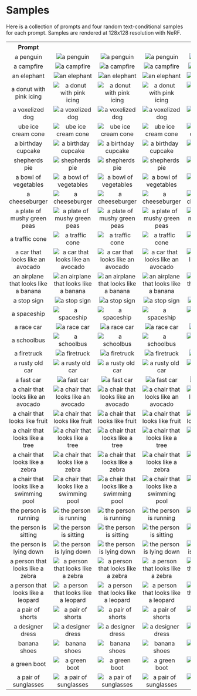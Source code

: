 # Samples

Here is a collection of prompts and four random text-conditional samples for each prompt. Samples are rendered at 128x128 resolution with NeRF.

<table><tbody><tr><th align="center">Prompt</th><th></th><th></th><th></th><th></th><tr><td align="center">a penguin</td><td align="center"><img src="samples/a_penguin/0.gif" alt="a penguin"></td><td align="center"><img src="samples/a_penguin/1.gif" alt="a penguin"></td><td align="center"><img src="samples/a_penguin/2.gif" alt="a penguin"></td><td align="center"><img src="samples/a_penguin/3.gif" alt="a penguin"></td></tr><tr><td align="center">a campfire</td><td align="center"><img src="samples/a_campfire/0.gif" alt="a campfire"></td><td align="center"><img src="samples/a_campfire/1.gif" alt="a campfire"></td><td align="center"><img src="samples/a_campfire/2.gif" alt="a campfire"></td><td align="center"><img src="samples/a_campfire/3.gif" alt="a campfire"></td></tr><tr><td align="center">an elephant</td><td align="center"><img src="samples/an_elephant/0.gif" alt="an elephant"></td><td align="center"><img src="samples/an_elephant/1.gif" alt="an elephant"></td><td align="center"><img src="samples/an_elephant/2.gif" alt="an elephant"></td><td align="center"><img src="samples/an_elephant/3.gif" alt="an elephant"></td></tr><tr><td align="center">a donut with pink icing</td><td align="center"><img src="samples/a_donut_with_pink_icing/0.gif" alt="a donut with pink icing"></td><td align="center"><img src="samples/a_donut_with_pink_icing/1.gif" alt="a donut with pink icing"></td><td align="center"><img src="samples/a_donut_with_pink_icing/2.gif" alt="a donut with pink icing"></td><td align="center"><img src="samples/a_donut_with_pink_icing/3.gif" alt="a donut with pink icing"></td></tr><tr><td align="center">a voxelized dog</td><td align="center"><img src="samples/a_voxelized_dog/0.gif" alt="a voxelized dog"></td><td align="center"><img src="samples/a_voxelized_dog/1.gif" alt="a voxelized dog"></td><td align="center"><img src="samples/a_voxelized_dog/2.gif" alt="a voxelized dog"></td><td align="center"><img src="samples/a_voxelized_dog/3.gif" alt="a voxelized dog"></td></tr><tr><td align="center">ube ice cream cone</td><td align="center"><img src="samples/ube_ice_cream_cone/0.gif" alt="ube ice cream cone"></td><td align="center"><img src="samples/ube_ice_cream_cone/1.gif" alt="ube ice cream cone"></td><td align="center"><img src="samples/ube_ice_cream_cone/2.gif" alt="ube ice cream cone"></td><td align="center"><img src="samples/ube_ice_cream_cone/3.gif" alt="ube ice cream cone"></td></tr><tr><td align="center">a birthday cupcake</td><td align="center"><img src="samples/a_birthday_cupcake/0.gif" alt="a birthday cupcake"></td><td align="center"><img src="samples/a_birthday_cupcake/1.gif" alt="a birthday cupcake"></td><td align="center"><img src="samples/a_birthday_cupcake/2.gif" alt="a birthday cupcake"></td><td align="center"><img src="samples/a_birthday_cupcake/3.gif" alt="a birthday cupcake"></td></tr><tr><td align="center">shepherds pie</td><td align="center"><img src="samples/shepherds_pie/0.gif" alt="shepherds pie"></td><td align="center"><img src="samples/shepherds_pie/1.gif" alt="shepherds pie"></td><td align="center"><img src="samples/shepherds_pie/2.gif" alt="shepherds pie"></td><td align="center"><img src="samples/shepherds_pie/3.gif" alt="shepherds pie"></td></tr><tr><td align="center">a bowl of vegetables</td><td align="center"><img src="samples/a_bowl_of_vegetables/0.gif" alt="a bowl of vegetables"></td><td align="center"><img src="samples/a_bowl_of_vegetables/1.gif" alt="a bowl of vegetables"></td><td align="center"><img src="samples/a_bowl_of_vegetables/2.gif" alt="a bowl of vegetables"></td><td align="center"><img src="samples/a_bowl_of_vegetables/3.gif" alt="a bowl of vegetables"></td></tr><tr><td align="center">a cheeseburger</td><td align="center"><img src="samples/a_cheeseburger/0.gif" alt="a cheeseburger"></td><td align="center"><img src="samples/a_cheeseburger/1.gif" alt="a cheeseburger"></td><td align="center"><img src="samples/a_cheeseburger/2.gif" alt="a cheeseburger"></td><td align="center"><img src="samples/a_cheeseburger/3.gif" alt="a cheeseburger"></td></tr><tr><td align="center">a plate of mushy green peas</td><td align="center"><img src="samples/a_plate_of_mushy_green_peas/0.gif" alt="a plate of mushy green peas"></td><td align="center"><img src="samples/a_plate_of_mushy_green_peas/1.gif" alt="a plate of mushy green peas"></td><td align="center"><img src="samples/a_plate_of_mushy_green_peas/2.gif" alt="a plate of mushy green peas"></td><td align="center"><img src="samples/a_plate_of_mushy_green_peas/3.gif" alt="a plate of mushy green peas"></td></tr><tr><td align="center">a traffic cone</td><td align="center"><img src="samples/a_traffic_cone/0.gif" alt="a traffic cone"></td><td align="center"><img src="samples/a_traffic_cone/1.gif" alt="a traffic cone"></td><td align="center"><img src="samples/a_traffic_cone/2.gif" alt="a traffic cone"></td><td align="center"><img src="samples/a_traffic_cone/3.gif" alt="a traffic cone"></td></tr><tr><td align="center">a car that looks like an avocado</td><td align="center"><img src="samples/a_car_that_looks_like_an_avocado/0.gif" alt="a car that looks like an avocado"></td><td align="center"><img src="samples/a_car_that_looks_like_an_avocado/1.gif" alt="a car that looks like an avocado"></td><td align="center"><img src="samples/a_car_that_looks_like_an_avocado/2.gif" alt="a car that looks like an avocado"></td><td align="center"><img src="samples/a_car_that_looks_like_an_avocado/3.gif" alt="a car that looks like an avocado"></td></tr><tr><td align="center">an airplane that looks like a banana</td><td align="center"><img src="samples/an_airplane_that_looks_like_a_banana/0.gif" alt="an airplane that looks like a banana"></td><td align="center"><img src="samples/an_airplane_that_looks_like_a_banana/1.gif" alt="an airplane that looks like a banana"></td><td align="center"><img src="samples/an_airplane_that_looks_like_a_banana/2.gif" alt="an airplane that looks like a banana"></td><td align="center"><img src="samples/an_airplane_that_looks_like_a_banana/3.gif" alt="an airplane that looks like a banana"></td></tr><tr><td align="center">a stop sign</td><td align="center"><img src="samples/a_stop_sign/0.gif" alt="a stop sign"></td><td align="center"><img src="samples/a_stop_sign/1.gif" alt="a stop sign"></td><td align="center"><img src="samples/a_stop_sign/2.gif" alt="a stop sign"></td><td align="center"><img src="samples/a_stop_sign/3.gif" alt="a stop sign"></td></tr><tr><td align="center">a spaceship</td><td align="center"><img src="samples/a_spaceship/0.gif" alt="a spaceship"></td><td align="center"><img src="samples/a_spaceship/1.gif" alt="a spaceship"></td><td align="center"><img src="samples/a_spaceship/2.gif" alt="a spaceship"></td><td align="center"><img src="samples/a_spaceship/3.gif" alt="a spaceship"></td></tr><tr><td align="center">a race car</td><td align="center"><img src="samples/a_race_car/0.gif" alt="a race car"></td><td align="center"><img src="samples/a_race_car/1.gif" alt="a race car"></td><td align="center"><img src="samples/a_race_car/2.gif" alt="a race car"></td><td align="center"><img src="samples/a_race_car/3.gif" alt="a race car"></td></tr><tr><td align="center">a schoolbus</td><td align="center"><img src="samples/a_schoolbus/0.gif" alt="a schoolbus"></td><td align="center"><img src="samples/a_schoolbus/1.gif" alt="a schoolbus"></td><td align="center"><img src="samples/a_schoolbus/2.gif" alt="a schoolbus"></td><td align="center"><img src="samples/a_schoolbus/3.gif" alt="a schoolbus"></td></tr><tr><td align="center">a firetruck</td><td align="center"><img src="samples/a_firetruck/0.gif" alt="a firetruck"></td><td align="center"><img src="samples/a_firetruck/1.gif" alt="a firetruck"></td><td align="center"><img src="samples/a_firetruck/2.gif" alt="a firetruck"></td><td align="center"><img src="samples/a_firetruck/3.gif" alt="a firetruck"></td></tr><tr><td align="center">a rusty old car</td><td align="center"><img src="samples/a_rusty_old_car/0.gif" alt="a rusty old car"></td><td align="center"><img src="samples/a_rusty_old_car/1.gif" alt="a rusty old car"></td><td align="center"><img src="samples/a_rusty_old_car/2.gif" alt="a rusty old car"></td><td align="center"><img src="samples/a_rusty_old_car/3.gif" alt="a rusty old car"></td></tr><tr><td align="center">a fast car</td><td align="center"><img src="samples/a_fast_car/0.gif" alt="a fast car"></td><td align="center"><img src="samples/a_fast_car/1.gif" alt="a fast car"></td><td align="center"><img src="samples/a_fast_car/2.gif" alt="a fast car"></td><td align="center"><img src="samples/a_fast_car/3.gif" alt="a fast car"></td></tr><tr><td align="center">a chair that looks like an avocado</td><td align="center"><img src="samples/a_chair_that_looks_like_an_avocado/0.gif" alt="a chair that looks like an avocado"></td><td align="center"><img src="samples/a_chair_that_looks_like_an_avocado/1.gif" alt="a chair that looks like an avocado"></td><td align="center"><img src="samples/a_chair_that_looks_like_an_avocado/2.gif" alt="a chair that looks like an avocado"></td><td align="center"><img src="samples/a_chair_that_looks_like_an_avocado/3.gif" alt="a chair that looks like an avocado"></td></tr><tr><td align="center">a chair that looks like fruit</td><td align="center"><img src="samples/a_chair_that_looks_like_fruit/0.gif" alt="a chair that looks like fruit"></td><td align="center"><img src="samples/a_chair_that_looks_like_fruit/1.gif" alt="a chair that looks like fruit"></td><td align="center"><img src="samples/a_chair_that_looks_like_fruit/2.gif" alt="a chair that looks like fruit"></td><td align="center"><img src="samples/a_chair_that_looks_like_fruit/3.gif" alt="a chair that looks like fruit"></td></tr><tr><td align="center">a chair that looks like a tree</td><td align="center"><img src="samples/a_chair_that_looks_like_a_tree/0.gif" alt="a chair that looks like a tree"></td><td align="center"><img src="samples/a_chair_that_looks_like_a_tree/1.gif" alt="a chair that looks like a tree"></td><td align="center"><img src="samples/a_chair_that_looks_like_a_tree/2.gif" alt="a chair that looks like a tree"></td><td align="center"><img src="samples/a_chair_that_looks_like_a_tree/3.gif" alt="a chair that looks like a tree"></td></tr><tr><td align="center">a chair that looks like a zebra</td><td align="center"><img src="samples/a_chair_that_looks_like_a_zebra/0.gif" alt="a chair that looks like a zebra"></td><td align="center"><img src="samples/a_chair_that_looks_like_a_zebra/1.gif" alt="a chair that looks like a zebra"></td><td align="center"><img src="samples/a_chair_that_looks_like_a_zebra/2.gif" alt="a chair that looks like a zebra"></td><td align="center"><img src="samples/a_chair_that_looks_like_a_zebra/3.gif" alt="a chair that looks like a zebra"></td></tr><tr><td align="center">a chair that looks like a swimming pool</td><td align="center"><img src="samples/a_chair_that_looks_like_a_swimming_pool/0.gif" alt="a chair that looks like a swimming pool"></td><td align="center"><img src="samples/a_chair_that_looks_like_a_swimming_pool/1.gif" alt="a chair that looks like a swimming pool"></td><td align="center"><img src="samples/a_chair_that_looks_like_a_swimming_pool/2.gif" alt="a chair that looks like a swimming pool"></td><td align="center"><img src="samples/a_chair_that_looks_like_a_swimming_pool/3.gif" alt="a chair that looks like a swimming pool"></td></tr><tr><td align="center">the person is running</td><td align="center"><img src="samples/the_person_is_running/0.gif" alt="the person is running"></td><td align="center"><img src="samples/the_person_is_running/1.gif" alt="the person is running"></td><td align="center"><img src="samples/the_person_is_running/2.gif" alt="the person is running"></td><td align="center"><img src="samples/the_person_is_running/3.gif" alt="the person is running"></td></tr><tr><td align="center">the person is sitting</td><td align="center"><img src="samples/the_person_is_sitting/0.gif" alt="the person is sitting"></td><td align="center"><img src="samples/the_person_is_sitting/1.gif" alt="the person is sitting"></td><td align="center"><img src="samples/the_person_is_sitting/2.gif" alt="the person is sitting"></td><td align="center"><img src="samples/the_person_is_sitting/3.gif" alt="the person is sitting"></td></tr><tr><td align="center">the person is lying down</td><td align="center"><img src="samples/the_person_is_lying_down/0.gif" alt="the person is lying down"></td><td align="center"><img src="samples/the_person_is_lying_down/1.gif" alt="the person is lying down"></td><td align="center"><img src="samples/the_person_is_lying_down/2.gif" alt="the person is lying down"></td><td align="center"><img src="samples/the_person_is_lying_down/3.gif" alt="the person is lying down"></td></tr><tr><td align="center">a person that looks like a zebra</td><td align="center"><img src="samples/a_person_that_looks_like_a_zebra/0.gif" alt="a person that looks like a zebra"></td><td align="center"><img src="samples/a_person_that_looks_like_a_zebra/1.gif" alt="a person that looks like a zebra"></td><td align="center"><img src="samples/a_person_that_looks_like_a_zebra/2.gif" alt="a person that looks like a zebra"></td><td align="center"><img src="samples/a_person_that_looks_like_a_zebra/3.gif" alt="a person that looks like a zebra"></td></tr><tr><td align="center">a person that looks like a leopard</td><td align="center"><img src="samples/a_person_that_looks_like_a_leopard/0.gif" alt="a person that looks like a leopard"></td><td align="center"><img src="samples/a_person_that_looks_like_a_leopard/1.gif" alt="a person that looks like a leopard"></td><td align="center"><img src="samples/a_person_that_looks_like_a_leopard/2.gif" alt="a person that looks like a leopard"></td><td align="center"><img src="samples/a_person_that_looks_like_a_leopard/3.gif" alt="a person that looks like a leopard"></td></tr><tr><td align="center">a pair of shorts</td><td align="center"><img src="samples/a_pair_of_shorts/0.gif" alt="a pair of shorts"></td><td align="center"><img src="samples/a_pair_of_shorts/1.gif" alt="a pair of shorts"></td><td align="center"><img src="samples/a_pair_of_shorts/2.gif" alt="a pair of shorts"></td><td align="center"><img src="samples/a_pair_of_shorts/3.gif" alt="a pair of shorts"></td></tr><tr><td align="center">a designer dress</td><td align="center"><img src="samples/a_designer_dress/0.gif" alt="a designer dress"></td><td align="center"><img src="samples/a_designer_dress/1.gif" alt="a designer dress"></td><td align="center"><img src="samples/a_designer_dress/2.gif" alt="a designer dress"></td><td align="center"><img src="samples/a_designer_dress/3.gif" alt="a designer dress"></td></tr><tr><td align="center">banana shoes</td><td align="center"><img src="samples/banana_shoes/0.gif" alt="banana shoes"></td><td align="center"><img src="samples/banana_shoes/1.gif" alt="banana shoes"></td><td align="center"><img src="samples/banana_shoes/2.gif" alt="banana shoes"></td><td align="center"><img src="samples/banana_shoes/3.gif" alt="banana shoes"></td></tr><tr><td align="center">a green boot</td><td align="center"><img src="samples/a_green_boot/0.gif" alt="a green boot"></td><td align="center"><img src="samples/a_green_boot/1.gif" alt="a green boot"></td><td align="center"><img src="samples/a_green_boot/2.gif" alt="a green boot"></td><td align="center"><img src="samples/a_green_boot/3.gif" alt="a green boot"></td></tr><tr><td align="center">a pair of sunglasses</td><td align="center"><img src="samples/a_pair_of_sunglasses/0.gif" alt="a pair of sunglasses"></td><td align="center"><img src="samples/a_pair_of_sunglasses/1.gif" alt="a pair of sunglasses"></td><td align="center"><img src="samples/a_pair_of_sunglasses/2.gif" alt="a pair of sunglasses"></td><td align="center"><img src="samples/a_pair_of_sunglasses/3.gif" alt="a pair of sunglasses"></td></tr></tbody></table>

